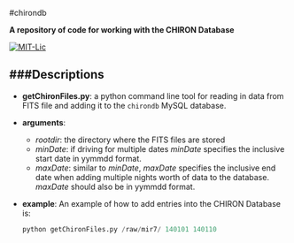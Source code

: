 #chirondb

**A repository of code for working with the CHIRON Database**

[![MIT-Lic](http://img.shields.io/badge/license-MIT-blue.svg?style=flat)](https://github.com/mattgiguere/shellScripts/blob/master/LICENSE)

###Descriptions
---------------------------------
- **getChironFiles.py**: a python command line tool for reading in data from FITS file and adding it to the `chirondb` MySQL database.

 - **arguments**:
   - *rootdir*: the directory where the FITS files are stored
   - *minDate*: if driving for multiple dates *minDate* specifies the inclusive start date in yymmdd format.
   - *maxDate*: similar to *minDate*, *maxDate* specifies the inclusive end date when adding multiple nights worth of data to the database. *maxDate* should also be in yymmdd format.

 - **example**: An example of how to add entries into the CHIRON Database is:

    ```python
    python getChironFiles.py /raw/mir7/ 140101 140110
    ```
